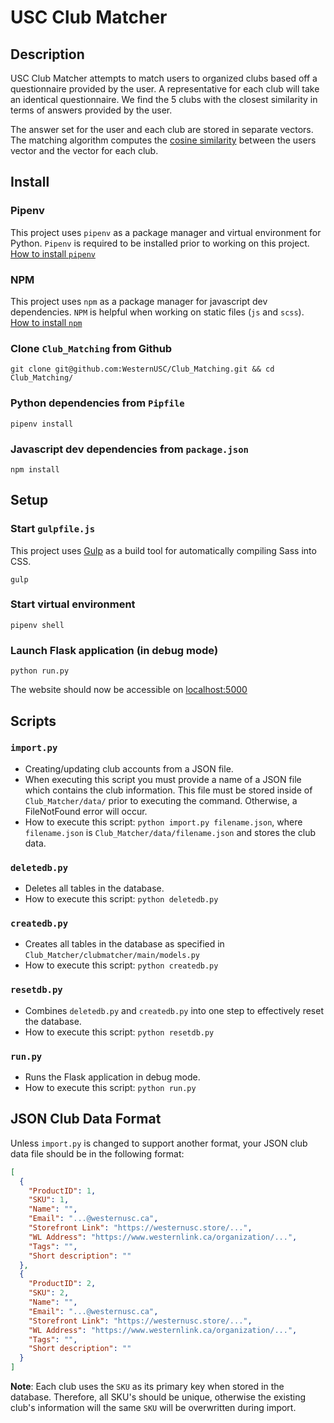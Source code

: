 # USC Club Matcher

## Description
USC Club Matcher attempts to match users to organized clubs based off a questionnaire provided by the user. A 
representative for each club will take an identical questionnaire. We find the 5 clubs with the closest similarity in 
terms of answers provided by the user.

The answer set for the user and each club are stored in separate vectors. The matching algorithm computes the [cosine
similarity](https://en.wikipedia.org/wiki/Cosine_similarity) between the users vector and the vector for each club.

## Install

### Pipenv

This project uses `pipenv` as a package manager and virtual environment for Python. `Pipenv` is required to be installed prior 
to working on this project.  
[How to install `pipenv`](https://pipenv.pypa.io/en/latest/#install-pipenv-today)

### NPM
This project uses `npm` as a package manager for javascript dev dependencies. `NPM` is helpful when working on static
files (`js` and `scss`).  
[How to install `npm`](https://www.npmjs.com/get-npm)

### Clone `Club_Matching` from Github
```commandline
git clone git@github.com:WesternUSC/Club_Matching.git && cd Club_Matching/
```
### Python dependencies from `Pipfile`
```commandline
pipenv install
```
### Javascript dev dependencies from `package.json`
```commandline
npm install
```

## Setup

### Start `gulpfile.js`
This project uses [Gulp](https://gulpjs.com/) as a build tool for automatically compiling Sass into CSS.  
```commandline
gulp
```

### Start virtual environment
```commandline
pipenv shell
```

### Launch Flask application (in debug mode)
```commandline
python run.py
```

The website should now be accessible on [localhost:5000](http://localhost:5000)

## Scripts

### `import.py`
- Creating/updating club accounts from a JSON file.
- When executing this script you must provide a name of a JSON file which contains the club information. This file must 
be stored inside of `Club_Matcher/data/` prior to executing the command. Otherwise, a FileNotFound error will occur.
- How to execute this script: `python import.py filename.json`, where `filename.json` is 
`Club_Matcher/data/filename.json` and stores the club data.

### `deletedb.py`
- Deletes all tables in the database. 
- How to execute this script: `python deletedb.py`

### `createdb.py`
- Creates all tables in the database as specified in `Club_Matcher/clubmatcher/main/models.py`
- How to execute this script: `python createdb.py`

### `resetdb.py`
- Combines `deletedb.py` and `createdb.py` into one step to effectively reset the database.
- How to execute this script: `python resetdb.py`

### `run.py`
- Runs the Flask application in debug mode.
- How to execute this script: `python run.py`

## JSON Club Data Format
Unless `import.py` is changed to support another format, your JSON club data file should be in the following format:
```json
[
  {
    "ProductID": 1,
    "SKU": 1,
    "Name": "",
    "Email": "...@westernusc.ca",
    "Storefront Link": "https://westernusc.store/...",
    "WL Address": "https://www.westernlink.ca/organization/...",
    "Tags": "",
    "Short description": ""
  },
  {
    "ProductID": 2,
    "SKU": 2,
    "Name": "",
    "Email": "...@westernusc.ca",
    "Storefront Link": "https://westernusc.store/...",
    "WL Address": "https://www.westernlink.ca/organization/...",
    "Tags": "",
    "Short description": ""
  }
]
```
**Note**: Each club uses the `SKU` as its primary key when stored in the database. Therefore, all SKU's should be
unique, otherwise the existing club's information will the same `SKU` will be overwritten during import.
